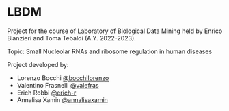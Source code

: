 # LBDM
Project for the course of Laboratory of Biological Data Mining held by Enrico Blanzieri and Toma Tebaldi (A.Y. 2022-2023).

Topic: Small Nucleolar RNAs and ribosome regulation in human diseases

Project developed by:
- Lorenzo Bocchi [@bocchilorenzo](https://github.com/bocchilorenzo)
- Valentino Frasnelli [@valefras](https://github.com/valefras)
- Erich Robbi [@erich-r](https://github.com/erich-r)
- Annalisa Xamin [@annalisaxamin](https://github.com/annalisaxamin)
